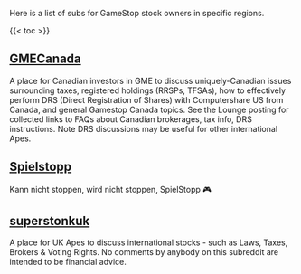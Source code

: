 Here is a list of subs for GameStop stock owners in specific regions.


{{< toc >}}

## [GMECanada](https://www.reddit.com/r/GMECanada/)

A place for Canadian investors in GME to discuss uniquely-Canadian issues surrounding taxes, registered holdings (RRSPs, TFSAs), how to effectively perform DRS (Direct Registration of Shares) with Computershare US from Canada, and general Gamestop Canada topics. See the Lounge posting for collected links to FAQs about Canadian brokerages, tax info, DRS instructions. Note DRS discussions may be useful for other international Apes.

## [Spielstopp](https://www.reddit.com/r/Spielstopp/)

Kann nicht stoppen, wird nicht stoppen, SpielStopp 🎮

## [superstonkuk](https://www.reddit.com/r/superstonkuk/)

A place for UK Apes to discuss international stocks - such as Laws, Taxes, Brokers & Voting Rights. No comments by anybody on this subreddit are intended to be financial advice.

